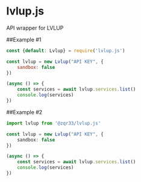 # lvlup.js
API wrapper for LVLUP

##Example #1
```javascript
const {default: Lvlup} = require('lvlup.js')

const lvlup = new Lvlup("API KEY", {
    sandbox: false
})

(async () => {
    const services = await lvlup.services.list()
    console.log(services)
})
```

##Example #2
```typescript
import lvlup from '@zqr33/lvlup.js'

const lvlup = new Lvlup("API KEY", {
    sandbox: false
})

(async () => {
    const services = await lvlup.services.list()
    console.log(services)
})
```